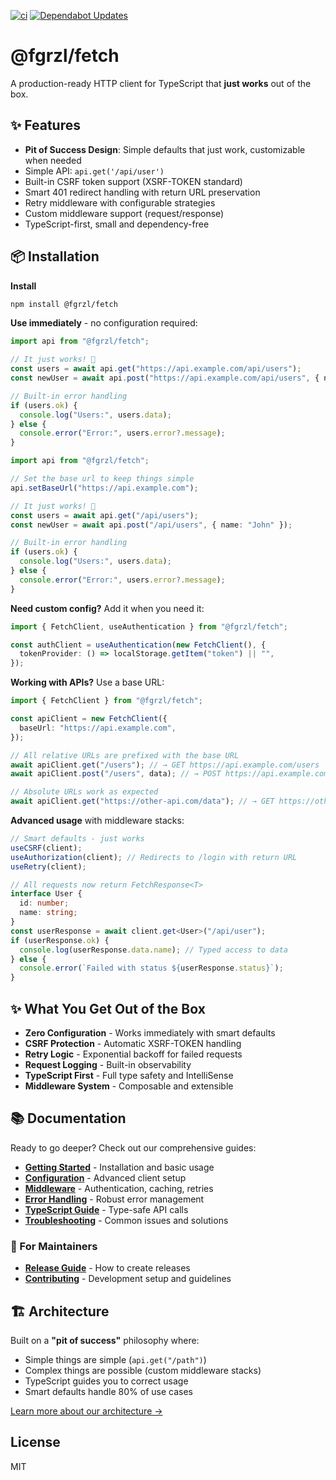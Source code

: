 [![ci](https://github.com/fgrzl/fetch/actions/workflows/ci.yml/badge.svg)](https://github.com/fgrzl/fetch/actions/workflows/ci.yml)
[![Dependabot Updates](https://github.com/fgrzl/fetch/actions/workflows/dependabot/dependabot-updates/badge.svg)](https://github.com/fgrzl/fetch/actions/workflows/dependabot/dependabot-updates)

# @fgrzl/fetch

A production-ready HTTP client for TypeScript that **just works** out of the box.

## ✨ Features

- **Pit of Success Design**: Simple defaults that just work, customizable when needed
- Simple API: `api.get('/api/user')`
- Built-in CSRF token support (XSRF-TOKEN standard)
- Smart 401 redirect handling with return URL preservation
- Retry middleware with configurable strategies
- Custom middleware support (request/response)
- TypeScript-first, small and dependency-free

## 📦 Installation

**Install**

```bash
npm install @fgrzl/fetch
```

**Use immediately** - no configuration required:

```ts
import api from "@fgrzl/fetch";

// It just works! 🎉
const users = await api.get("https://api.example.com/api/users");
const newUser = await api.post("https://api.example.com/api/users", { name: "John" });

// Built-in error handling
if (users.ok) {
  console.log("Users:", users.data);
} else {
  console.error("Error:", users.error?.message);
}
```

```ts
import api from "@fgrzl/fetch";

// Set the base url to keep things simple
api.setBaseUrl("https://api.example.com");

// It just works! 🎉
const users = await api.get("/api/users");
const newUser = await api.post("/api/users", { name: "John" });

// Built-in error handling
if (users.ok) {
  console.log("Users:", users.data);
} else {
  console.error("Error:", users.error?.message);
}
```

**Need custom config?** Add it when you need it:

```ts
import { FetchClient, useAuthentication } from "@fgrzl/fetch";

const authClient = useAuthentication(new FetchClient(), {
  tokenProvider: () => localStorage.getItem("token") || "",
});
```

**Working with APIs?** Use a base URL:

```ts
import { FetchClient } from "@fgrzl/fetch";

const apiClient = new FetchClient({
  baseUrl: "https://api.example.com",
});

// All relative URLs are prefixed with the base URL
await apiClient.get("/users"); // → GET https://api.example.com/users
await apiClient.post("/users", data); // → POST https://api.example.com/users

// Absolute URLs work as expected
await apiClient.get("https://other-api.com/data"); // → GET https://other-api.com/data
```

**Advanced usage** with middleware stacks:

```ts
// Smart defaults - just works
useCSRF(client);
useAuthorization(client); // Redirects to /login with return URL
useRetry(client);

// All requests now return FetchResponse<T>
interface User {
  id: number;
  name: string;
}
const userResponse = await client.get<User>("/api/user");
if (userResponse.ok) {
  console.log(userResponse.data.name); // Typed access to data
} else {
  console.error(`Failed with status ${userResponse.status}`);
}
```

## ✨ What You Get Out of the Box

- **Zero Configuration** - Works immediately with smart defaults
- **CSRF Protection** - Automatic XSRF-TOKEN handling
- **Retry Logic** - Exponential backoff for failed requests
- **Request Logging** - Built-in observability
- **TypeScript First** - Full type safety and IntelliSense
- **Middleware System** - Composable and extensible

## 📚 Documentation

Ready to go deeper? Check out our comprehensive guides:

- **[Getting Started](docs/getting-started.md)** - Installation and basic usage
- **[Configuration](docs/configuration.md)** - Advanced client setup
- **[Middleware](docs/middleware.md)** - Authentication, caching, retries
- **[Error Handling](docs/error-handling.md)** - Robust error management
- **[TypeScript Guide](docs/typescript.md)** - Type-safe API calls
- **[Troubleshooting](docs/troubleshooting.md)** - Common issues and solutions

### 🔧 For Maintainers

- **[Release Guide](docs/releases.md)** - How to create releases
- **[Contributing](CONTRIBUTING.md)** - Development setup and guidelines

## 🏗️ Architecture

Built on a **"pit of success"** philosophy where:

- Simple things are simple (`api.get("/path")`)
- Complex things are possible (custom middleware stacks)
- TypeScript guides you to correct usage
- Smart defaults handle 80% of use cases

[Learn more about our architecture →](docs/architecture.md)

## License

MIT
